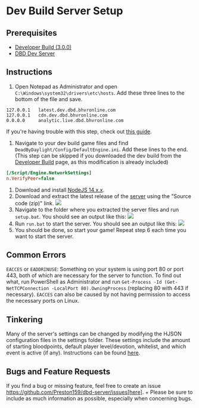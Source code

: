 # Dev Build Server Setup

## Prerequisites

- [Developer Build (3.0.0)](https://www.mediafire.com/file/w0flhwditpyt4wy/DevBuild.zip/file)
- [DBD Dev Server](https://github.com/Preston159/dbd-server/releases)

## Instructions

1. Open Notepad as Administrator and open `C:\Windows\system32\drivers\etc\hosts`. Add these three lines to the bottom of the file and save.
```
127.0.0.1   latest.dev.dbd.bhvronline.com
127.0.0.1   cdn.dev.dbd.bhvronline.com
0.0.0.0     analytic.live.dbd.bhvronline.com
```
If you're having trouble with this step, check out [this guide](https://www.howtogeek.com/howto/27350/beginner-geek-how-to-edit-your-hosts-file/).

1. Navigate to your dev build game files and find `DeadByDaylight/Config/DefaultEngine.ini`. Add these lines to the end.
(This step can be skipped if you downloaded the dev build from the [Developer Build](../index.md) page, as this modification is already included)
```ini
[/Script/Engine.NetworkSettings]
n.VerifyPeer=false
```
1. Download and install [NodeJS 14.x.x](https://nodejs.org/en/).
1. Download and extract the latest release of the [server](https://github.com/Preston159/dbd-server/releases) using the "Source code (zip)" link.
![](/img/screenshots/DevBuild/dev-server-release.png)
1. Navigate to the folder where you extracted the server files and run `setup.bat`. You should see an output like this:
![](/img/screenshots/DevBuild/dev-server-setup.bat.png)
1. Run `run.bat` to start the server. You should see an output like this:
![](/img/screenshots/DevBuild/dev-server-run.bat.png)
1. You should be done, so start your game! Repeat step 6 each time you want to start the server.

## Common Errors

`EACCES` or `EADDRINUSE`: Something on your system is using port 80 or port 443, both of which are necessary for the server to function. To find out what, run PowerShell as Administrator and run `Get-Process -Id (Get-NetTCPConnection -LocalPort 80).OwningProcess` (replacing 80 with 443 if necessary). `EACCES` can also be caused by not having permission to access the necessary ports on Linux.

## Tinkering

Many of the server's settings can be changed by modifying the HJSON configuration files in the settings folder. These settings include the amount of starting bloodpoints, default player level/devotion, whitelist, and which event is active (if any). Instructions can be found [here](Config.md).

## Bugs and Feature Requests

If you find a bug or missing feature, feel free to create an issue https://github.com/Preston159/dbd-server/issues[here]. +
Please be sure to include as much information as possible, especially when concerning bugs.